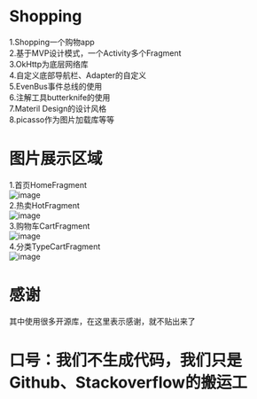 # Shopping
1.Shopping一个购物app <br/>
2.基于MVP设计模式，一个Activity多个Fragment <br/>
3.OkHttp为底层网络库 <br/>
4.自定义底部导航栏、Adapter的自定义 <br/>
5.EvenBus事件总线的使用 <br/>
6.注解工具butterknife的使用 <br/>
7.Materil Design的设计风格 <br/>
8.picasso作为图片加载库等等 <br/>
# 图片展示区域 <br/>
1.首页HomeFragment <br/>
![image](https://raw.githubusercontent.com/wuxinxi/Shopping/master/image/home.jpg) <br/>
2.热卖HotFragment <br/>
![image](https://raw.githubusercontent.com/wuxinxi/Shopping/master/image/hot.jpg) <br/>
3.购物车CartFragment <br/>
![image](https://raw.githubusercontent.com/wuxinxi/Shopping/master/image/cart.jpg) <br/>
4.分类TypeCartFragment <br/>
![image](https://raw.githubusercontent.com/wuxinxi/Shopping/master/image/type.jpg)
# 感谢 <br/>
其中使用很多开源库，在这里表示感谢，就不贴出来了
# 口号：我们不生成代码，我们只是Github、Stackoverflow的搬运工
